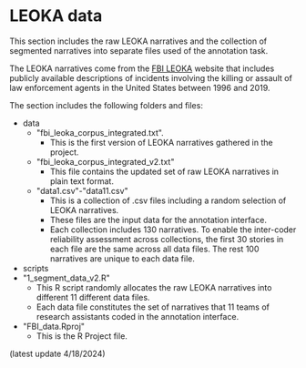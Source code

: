 # LEOKA data

This section includes the raw LEOKA narratives and the collection of segmented narratives into separate files used of the annotation task.

The LEOKA narratives come from the [FBI LEOKA](https://ucr.fbi.gov/leoka/) website that includes publicly available descriptions of incidents involving the killing or assault of law enforcement agents in the United States between 1996 and 2019.

The section includes the following folders and files:
* data
  * "fbi_leoka_corpus_integrated.txt".
    * This is the first version of LEOKA narratives gathered in the project.
  * "fbi_leoka_corpus_integrated_v2.txt"
    * This file contains the updated set of raw LEOKA narratives in plain text format.
  * "data1.csv"-"data11.csv"
    * This is a collection of .csv files including a random selection of LEOKA narratives.
    * These files are the input data for the annotation interface.
    * Each collection includes 130 narratives. To enable the inter-coder reliability assessment across collections, the first 30 stories in each file are the same across all data files. The rest 100 narratives are unique to each data file.
 * scripts
  * "1_segment_data_v2.R"
    * This R script randomly allocates the raw LEOKA narratives into different 11 different data files.
    * Each data file constitutes the set of narratives that 11 teams of research assistants coded in the annotation interface. 
 * "FBI_data.Rproj"
    * This is the R Project file.



(latest update 4/18/2024)
